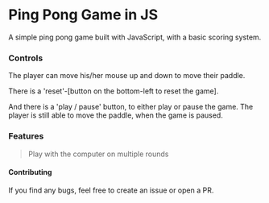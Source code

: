 # Ping Pong Game in JS

A simple ping pong game built with JavaScript, with a basic scoring system.

### Controls

The player can move his/her mouse up and down to move their paddle.

There is a 'reset'-[button on the bottom-left to reset the game].

And there is a 'play / pause' button, to either play or pause the game. The player is still able to move the paddle, when the game is paused.

### Features
> Play with the computer on multiple rounds

#### Contributing
If you find any bugs, feel free to create an issue or open a PR.
